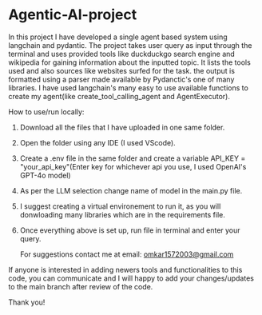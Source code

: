 # Agentic-AI-project
In this project I have developed a single agent based system using langchain and pydantic.
The project takes user query as input through the terminal and uses provided tools like duckduckgo search engine and wikipedia for gaining information about the inputted topic. 
It lists the tools used and also sources like websites surfed for the task.
the output is formatted using a parser made available by Pydanctic's one of many libraries.
I have used langchain's many easy to use available functions to create my agent(like create_tool_calling_agent and AgentExecutor).

How to use/run locally:
1. Download all the files that I have uploaded in one same folder.
2. Open the folder using any IDE (I used VScode).
3. Create a .env file in the same folder and create a variable API_KEY = "your_api_key"(Enter key for whichever api you use, I used OpenAI's GPT-4o model)
4. As per the LLM selection change name of model in the main.py file.
5. I suggest creating a virtual environement to run it, as you will donwloading many libraries which are in the requirements file.
6. Once everything above is set up, run file in terminal and enter your query.

   For suggestions contact me at email: omkar1572003@gmail.com

If anyone is interested in adding newers tools and functionalities to this code, you can communicate and I will happy to add your changes/updates to the main branch after review of the code.

Thank you!
